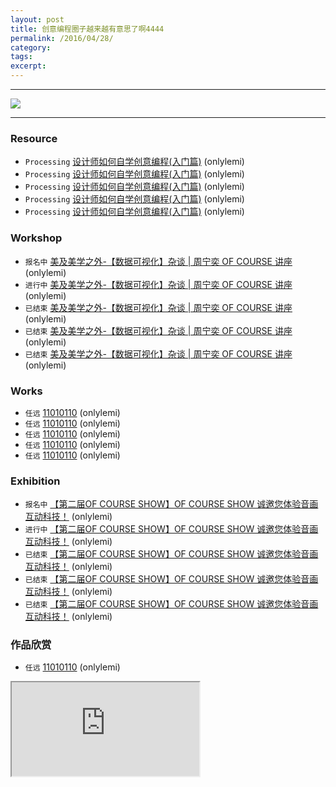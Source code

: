 ```yaml
---
layout: post
title: 创意编程圈子越来越有意思了啊4444
permalink: /2016/04/28/
category: 
tags: 
excerpt: 
---
```


---

![](http://cdn.huodongxing.com/file/20150506/11318BE483D25EE4AC0830DF92E5069DB8/30562302822445301.jpg)

---

### Resource

* `Processing` [设计师如何自学创意编程(入门篇)](http://mp.weixin.qq.com/s?timestamp=1461899490&src=3&ver=1&signature=7BLE-1U0DaQ*UOtOvoCqYCrZ41sxMroY5*vPzajQgFDeSO8MxTWNBocdKLw0mnJLFoHpVSYvjTEepK4MItLt-F4OSjrV3Fu77Hz*9HGteVanPrSHztLRv1BM4-FdQKlC838tioSpVj0i7ebuzMmdry3DP2b6qMntwqup-rmumzs=) (onlylemi)
* `Processing` [设计师如何自学创意编程(入门篇)](http://mp.weixin.qq.com/s?timestamp=1461899490&src=3&ver=1&signature=7BLE-1U0DaQ*UOtOvoCqYCrZ41sxMroY5*vPzajQgFDeSO8MxTWNBocdKLw0mnJLFoHpVSYvjTEepK4MItLt-F4OSjrV3Fu77Hz*9HGteVanPrSHztLRv1BM4-FdQKlC838tioSpVj0i7ebuzMmdry3DP2b6qMntwqup-rmumzs=) (onlylemi)
* `Processing` [设计师如何自学创意编程(入门篇)](http://mp.weixin.qq.com/s?timestamp=1461899490&src=3&ver=1&signature=7BLE-1U0DaQ*UOtOvoCqYCrZ41sxMroY5*vPzajQgFDeSO8MxTWNBocdKLw0mnJLFoHpVSYvjTEepK4MItLt-F4OSjrV3Fu77Hz*9HGteVanPrSHztLRv1BM4-FdQKlC838tioSpVj0i7ebuzMmdry3DP2b6qMntwqup-rmumzs=) (onlylemi)
* `Processing` [设计师如何自学创意编程(入门篇)](http://mp.weixin.qq.com/s?timestamp=1461899490&src=3&ver=1&signature=7BLE-1U0DaQ*UOtOvoCqYCrZ41sxMroY5*vPzajQgFDeSO8MxTWNBocdKLw0mnJLFoHpVSYvjTEepK4MItLt-F4OSjrV3Fu77Hz*9HGteVanPrSHztLRv1BM4-FdQKlC838tioSpVj0i7ebuzMmdry3DP2b6qMntwqup-rmumzs=) (onlylemi)
* `Processing` [设计师如何自学创意编程(入门篇)](http://mp.weixin.qq.com/s?timestamp=1461899490&src=3&ver=1&signature=7BLE-1U0DaQ*UOtOvoCqYCrZ41sxMroY5*vPzajQgFDeSO8MxTWNBocdKLw0mnJLFoHpVSYvjTEepK4MItLt-F4OSjrV3Fu77Hz*9HGteVanPrSHztLRv1BM4-FdQKlC838tioSpVj0i7ebuzMmdry3DP2b6qMntwqup-rmumzs=) (onlylemi)

### Workshop

* `报名中` [美及美学之外-【数据可视化】杂谈 | 周宁奕 OF COURSE 讲座](http://www.huodongxing.com/event/1329689799100) (onlylemi)
* `进行中` [美及美学之外-【数据可视化】杂谈 | 周宁奕 OF COURSE 讲座](http://www.huodongxing.com/event/1329689799100) (onlylemi)
* `已结束` [美及美学之外-【数据可视化】杂谈 | 周宁奕 OF COURSE 讲座](http://www.huodongxing.com/event/1329689799100) (onlylemi)
* `已结束` [美及美学之外-【数据可视化】杂谈 | 周宁奕 OF COURSE 讲座](http://www.huodongxing.com/event/1329689799100) (onlylemi)
* `已结束` [美及美学之外-【数据可视化】杂谈 | 周宁奕 OF COURSE 讲座](http://www.huodongxing.com/event/1329689799100) (onlylemi)

### Works

* `任远` [11010110](http://yuanren.cc/11010110/) (onlylemi)
* `任远` [11010110](http://yuanren.cc/11010110/) (onlylemi)
* `任远` [11010110](http://yuanren.cc/11010110/) (onlylemi)
* `任远` [11010110](http://yuanren.cc/11010110/) (onlylemi)
* `任远` [11010110](http://yuanren.cc/11010110/) (onlylemi)

### Exhibition

* `报名中` [【第二届OF COURSE SHOW】OF COURSE SHOW 诚邀您体验音画互动科技！](http://www.huodongxing.com/event/1329689799100) (onlylemi)
* `进行中` [【第二届OF COURSE SHOW】OF COURSE SHOW 诚邀您体验音画互动科技！](http://www.huodongxing.com/event/1329689799100) (onlylemi)
* `已结束` [【第二届OF COURSE SHOW】OF COURSE SHOW 诚邀您体验音画互动科技！](http://www.huodongxing.com/event/1329689799100) (onlylemi)
* `已结束` [【第二届OF COURSE SHOW】OF COURSE SHOW 诚邀您体验音画互动科技！](http://www.huodongxing.com/event/1329689799100) (onlylemi)
* `已结束` [【第二届OF COURSE SHOW】OF COURSE SHOW 诚邀您体验音画互动科技！](http://www.huodongxing.com/event/1329689799100) (onlylemi)

### 作品欣赏

* `任远` [11010110](http://yuanren.cc/11010110/) (onlylemi)

<div class="embed-responsive embed-responsive-16by9">
    <iframe class="embed-responsive-item" src="http://player.youku.com/player.php/sid/XMTUzMzYzNzI2OA==/v.swf" allowtransparency="true" allowfullscreen="true"></iframe>
</div>
